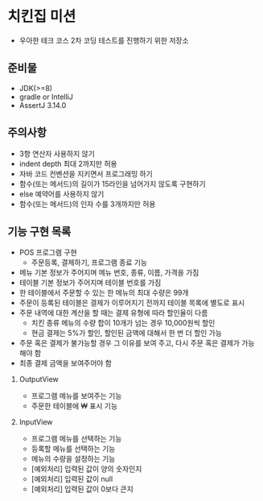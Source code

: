# 치킨집 미션

- 우아한 테크 코스 2차 코딩 테스트를 진행하기 위한 저장소

## 준비물

- JDK(>=8)
- gradle or IntelliJ
- AssertJ 3.14.0

## 주의사항

- 3항 연산자 사용하지 않기
- indent depth 최대 2까지만 허용
- 자바 코드 컨벤션을 지키면서 프로그래밍 하기
- 함수(또는 메서드)의 길이가 15라인을 넘어가지 않도록 구현하기
- else 예약어를 사용하지 않기
- 함수(또는 메서드)의 인자 수를 3개까지만 허용

## 기능 구현 목록

- POS 프로그램 구현
	- 주문등록, 결제하기, 프로그램 종료 기능
- 메뉴 기본 정보가 주어지며 메뉴 번호, 종류, 이름, 가격을 가짐
- 테이블 기본 정보가 주어지며 테이블 번호를 가짐
- 한 테이블에서 주문할 수 있는 한 메뉴의 최대 수량은 99개
- 주문이 등록된 테이블은 결제가 이루어지기 전까지 테이블 목록에 별도로 표시
- 주문 내역에 대한 계산을 할 때는 결제 유형에 따라 할인율이 다름
	- 치킨 종류 메뉴의 수량 합이 10개가 넘는 경우 10,000원씩 할인
	- 현금 결제는 5%가 할인, 할인된 금액에 대해서 한 번 더 할인 가능
- 주문 혹은 결제가 불가능할 경우 그 이유를 보여 주고, 다시 주문 혹은 결제가 가능해야 함
- 최종 결제 금액을 보여주어야 함


1. OutputView
	
	- 프로그램 메뉴를 보여주는 기능
	- 주문한 테이블에 ₩ 표시 기능
	
2. InputView
	
	- 프로그램 메뉴를 선택하는 기능
	- 등록할 메뉴를 선택하는 기능
	- 메뉴의 수량을 설정하는 기능
	- [예외처리] 입력된 값이 양의 숫자인지
	- [예외처리] 입력된 값이 null
	- [예외처리] 입력된 값이 0보다 큰지
